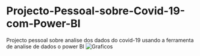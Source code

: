 # Projecto-Pessoal-sobre-Covid-19-com-Power-BI
Projecto pessoal sobre analise dos dados do covid-19 usando a ferramenta de analise de dados o power BI
![Graficos](https://user-images.githubusercontent.com/44204871/154247386-3e3872c6-74eb-4c68-8ad4-036d30034ff2.PNG)
